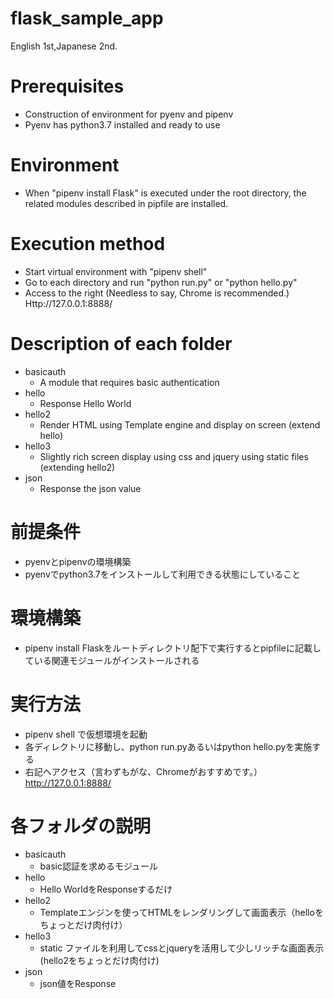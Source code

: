 # flask_sample_app

English 1st,Japanese 2nd.

# Prerequisites

- Construction of environment for pyenv and pipenv
- Pyenv has python3.7 installed and ready to use

# Environment

- When "pipenv install Flask" is executed under the root directory, the related modules described in pipfile are installed.

# Execution method

- Start virtual environment with "pipenv shell"
- Go to each directory and run "python run.py" or "python hello.py"
- Access to the right (Needless to say, Chrome is recommended.) Http://127.0.0.1:8888/

# Description of each folder

- basicauth
   - A module that requires basic authentication
- hello
   - Response Hello World
- hello2
   - Render HTML using Template engine and display on screen (extend hello)
- hello3
   - Slightly rich screen display using css and jquery using static files (extending hello2)
- json
   - Response the json value

# 前提条件

- pyenvとpipenvの環境構築
- pyenvでpython3.7をインストールして利用できる状態にしていること

# 環境構築

- pipenv install Flaskをルートディレクトリ配下で実行するとpipfileに記載している関連モジュールがインストールされる

# 実行方法

- pipenv shell で仮想環境を起動
- 各ディレクトリに移動し、python run.pyあるいはpython hello.pyを実施する
- 右記へアクセス（言わずもがな、Chromeがおすすめです。）　http://127.0.0.1:8888/

# 各フォルダの説明

- basicauth
  - basic認証を求めるモジュール
- hello
  - Hello WorldをResponseするだけ
- hello2
  - Templateエンジンを使ってHTMLをレンダリングして画面表示（helloをちょっとだけ肉付け）
- hello3
  - static ファイルを利用してcssとjqueryを活用して少しリッチな画面表示(hello2をちょっとだけ肉付け)
- json
  - json値をResponse
